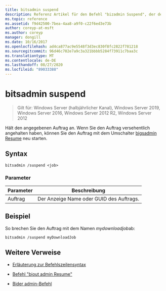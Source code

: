 ```yaml
---
title: bitsadmin suspend
description: Referenz Artikel für den Befehl "bizadmin Suspend", der den angegebenen Auftrag anhält.
ms.topic: reference
ms.assetid: f9d42500-7bea-4aa8-a9f0-c22f6ed3e73b
author: coreyp-at-msft
ms.author: coreyp
manager: dongill
ms.date: 10/16/2017
ms.openlocfilehash: ad4ca877ac9e5548f3d3ec830f8fc2822f781218
ms.sourcegitcommit: 96d46c702e7a9c3a321bbbb5284f73911c7baa3c
ms.translationtype: MT
ms.contentlocale: de-DE
ms.lasthandoff: 08/27/2020
ms.locfileid: "89033388"
---
```

# <a name="bitsadmin-suspend"></a>bitsadmin suspend

> Gilt für: Windows Server (halbjährlicher Kanal), Windows Server 2019, Windows Server 2016, Windows Server 2012 R2, Windows Server 2012

Hält den angegebenen Auftrag an. Wenn Sie den Auftrag versehentlich angehalten haben, können Sie den Auftrag mit dem Umschalter [bigsadmin Resume](bitsadmin-resume.md) neu starten.

## <a name="syntax"></a>Syntax

```
bitsadmin /suspend <job>
```

### <a name="parameters"></a>Parameter

| Parameter | Beschreibung |
| --------- | ---------- |
| Auftrag | Der Anzeige Name oder GUID des Auftrags. |

## <a name="example"></a>Beispiel

So brechen Sie den Auftrag mit dem Namen *mydownloadjob*ab:


```
bitsadmin /suspend myDownloadJob
```

## <a name="additional-references"></a>Weitere Verweise

- [Erläuterung zur Befehlszeilensyntax](command-line-syntax-key.md)

- [Befehl "biout admin Resume"](bitsadmin-resume.md)

- [Bider admin-Befehl](bitsadmin.md)
